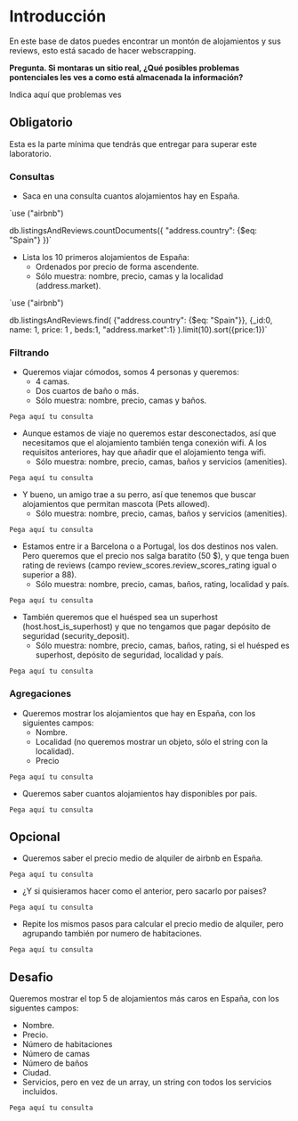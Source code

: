 # Introducción
En este base de datos puedes encontrar un montón de alojamientos y sus reviews, esto está sacado de hacer webscrapping.

**Pregunta. Si montaras un sitio real, ¿Qué posibles problemas pontenciales les ves a como está almacenada la información?** 

Indica aquí que problemas ves

 ## Obligatorio
Esta es la parte mínima que tendrás que entregar para superar este laboratorio.

### Consultas
- Saca en una consulta cuantos alojamientos hay en España.

`use ("airbnb")

db.listingsAndReviews.countDocuments({ 
    "address.country": {$eq: "Spain"}
})`

- Lista los 10 primeros alojamientos de España:
  - Ordenados por precio de forma ascendente.
  - Sólo muestra: nombre, precio, camas y la localidad (address.market).

`use ("airbnb")

db.listingsAndReviews.find( 
    {"address.country": {$eq: "Spain"}},
    {_id:0, name: 1, price: 1 ,
        beds:1, "address.market":1}
    ).limit(10).sort({price:1})`

### Filtrando
- Queremos viajar cómodos, somos 4 personas y queremos:
  - 4 camas.
  - Dos cuartos de baño o más.
  - Sólo muestra: nombre, precio, camas y baños.

`Pega aquí tu consulta`

- Aunque estamos de viaje no queremos estar desconectados, así que necesitamos que el alojamiento también tenga conexión wifi. A los requisitos anteriores, hay que añadir que el alojamiento tenga wifi.
  - Sólo muestra: nombre, precio, camas, baños y servicios (amenities).

`Pega aquí tu consulta`

- Y bueno, un amigo trae a su perro, así que tenemos que buscar alojamientos que permitan mascota (Pets allowed).
  - Sólo muestra: nombre, precio, camas, baños y servicios (amenities).

`Pega aquí tu consulta`

- Estamos entre ir a Barcelona o a Portugal, los dos destinos nos valen. Pero queremos que el precio nos salga baratito (50 $), y que tenga buen rating de reviews (campo review_scores.review_scores_rating igual o superior a 88).
  - Sólo muestra: nombre, precio, camas, baños, rating, localidad y país.

`Pega aquí tu consulta`

- También queremos que el huésped sea un superhost (host.host_is_superhost) y que no tengamos que pagar depósito de seguridad (security_deposit).
  - Sólo muestra: nombre, precio, camas, baños, rating, si el huésped es superhost, depósito de seguridad, localidad y país.

`Pega aquí tu consulta`

### Agregaciones
- Queremos mostrar los alojamientos que hay en España, con los siguientes campos:
  - Nombre.
  - Localidad (no queremos mostrar un objeto, sólo el string con la localidad).
  - Precio

`Pega aquí tu consulta`

- Queremos saber cuantos alojamientos hay disponibles por pais.

`Pega aquí tu consulta`

## Opcional
- Queremos saber el precio medio de alquiler de airbnb en España.

`Pega aquí tu consulta`

- ¿Y si quisieramos hacer como el anterior, pero sacarlo por paises?

`Pega aquí tu consulta`

- Repite los mismos pasos para calcular el precio medio de alquiler, pero agrupando también por numero de habitaciones.

`Pega aquí tu consulta`

## Desafio
Queremos mostrar el top 5 de alojamientos más caros en España, con los siguentes campos:

- Nombre.
- Precio.
- Número de habitaciones
- Número de camas
- Número de baños
- Ciudad.
- Servicios, pero en vez de un array, un string con todos los servicios incluidos.

`Pega aquí tu consulta`